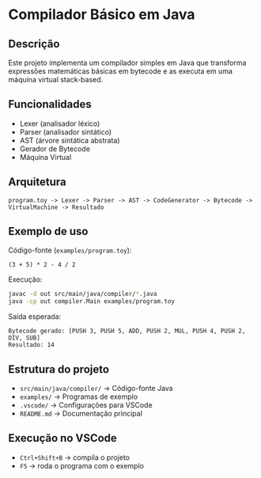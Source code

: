 # Compilador Básico em Java

## Descrição
Este projeto implementa um compilador simples em Java que transforma expressões matemáticas básicas em bytecode e as executa em uma máquina virtual stack-based.

## Funcionalidades
- Lexer (analisador léxico)
- Parser (analisador sintático)
- AST (árvore sintática abstrata)
- Gerador de Bytecode
- Máquina Virtual

## Arquitetura
```
program.toy -> Lexer -> Parser -> AST -> CodeGenerator -> Bytecode -> VirtualMachine -> Resultado
```

## Exemplo de uso
Código-fonte (`examples/program.toy`):
```
(3 + 5) * 2 - 4 / 2
```

Execução:
```sh
javac -d out src/main/java/compiler/*.java
java -cp out compiler.Main examples/program.toy
```

Saída esperada:
```
Bytecode gerado: [PUSH 3, PUSH 5, ADD, PUSH 2, MUL, PUSH 4, PUSH 2, DIV, SUB]
Resultado: 14
```

## Estrutura do projeto
- `src/main/java/compiler/` → Código-fonte Java
- `examples/` → Programas de exemplo
- `.vscode/` → Configurações para VSCode
- `README.md` → Documentação principal

## Execução no VSCode
- `Ctrl+Shift+B` → compila o projeto
- `F5` → roda o programa com o exemplo

